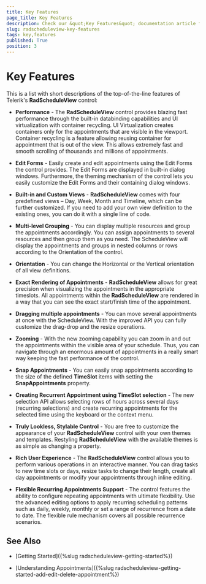 ```yaml
---
title: Key Features
page_title: Key Features
description: Check our &quot;Key Features&quot; documentation article for the RadScheduleView {{ site.framework_name }} control.
slug: radscheduleview-key-features
tags: key,features
published: True
position: 3
---
```


# Key Features

This is a list with short descriptions of the top-of-the-line features of Telerik's __RadScheduleView__ control:        

* __Performance__ - The __RadScheduleView__ control provides blazing fast performance through the built-in databinding capabilities and UI virtualization with container recycling. UI Virtualization creates containers only for the appointments that are visible in the viewport. Container recycling is a feature allowing reusing container for appointment that is out of the view. This allows extremely fast and smooth scrolling of thousands and millions of appointments.

* __Edit Forms__ - Easily create and edit appointments using the Edit Forms the control provides. The Edit Forms are displayed in built-in dialog windows. Furthermore, the theming mechanism of the control lets you easily customize the Edit Forms and their containing dialog windows.

* __Built-in and Custom Views__ - __RadScheduleView__ comes with four predefined views – Day, Week, Month and Timeline, which can be further customized. If you need to add your own view definition to the existing ones, you can do it with a single line of code.

* __Multi-level Grouping__ - You can display multiple resources and group the appointments accordingly. You can assign appointments to several resources and then group them as you need. The ScheduleView will display the appointments and groups in nested columns or rows according to the Orientation of the control.

* __Orientation__ - You can change the Horizontal or the Vertical orientation of all view definitions.

* __Exact Rendering of Appointments__ - __RadScheduleView__ allows for great precision when visualizing the appointments in the appropriate timeslots. All appointments within the __RadScheduleView__ are rendered in a way that you can see the exact start/finish time of the appointment.

* __Dragging multiple appointments__ - You can move several appointments at once with the ScheduleView. With the improved API you can fully customize the drag-drop and the resize operations.

* __Zooming__ - With the new zooming capability you can zoom in and out the appointments within the visible area of your schedule. Thus, you can navigate through an enormous amount of appointments in a really smart way keeping the fast performance of the control.

* __Snap Appointments__ - You can easily snap appointments according to the size of the defined __TimeSlot__ items with setting the __SnapAppointments__ property.

* __Creating Recurrent Appointment using TimeSlot selection__ - The new selection API allows selecting rows of hours across several days (recurring selections) and create recurring appointments for the selected time using the keyboard or the context menu.

* __Truly Lookless, Stylable Control__ - You are free to customize the appearance of your __RadScheduleView__ control with your own themes and templates. Restyling __RadScheduleView__ with the available themes is as simple as changing a property.

* __Rich User Experience__ - The __RadScheduleView__ control allows you to perform various operations in an interactive manner. You can drag tasks to new time slots or days, resize tasks to change their length, create all day appointments or modify your appointments through inline editing.

* __Flexible Recurring Appointments Support__ - The control features the ability to configure repeating appointments with ultimate flexibility. Use the advanced editing options to apply recurring scheduling patterns such as daily, weekly, monthly or set a range of recurrence from a date to date. The flexible rule mechanism covers all possible recurrence scenarios.

## See Also

 * [Getting Started]({%slug radscheduleview-getting-started%})

 * [Understanding Appointments]({%slug radscheduleview-getting-started-add-edit-delete-appointment%})
